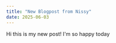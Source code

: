 ```yaml
---
title: "New Blogpost from Nissy"
date: 2025-06-03
---
```

Hi
this is my new post! I'm so happy today

